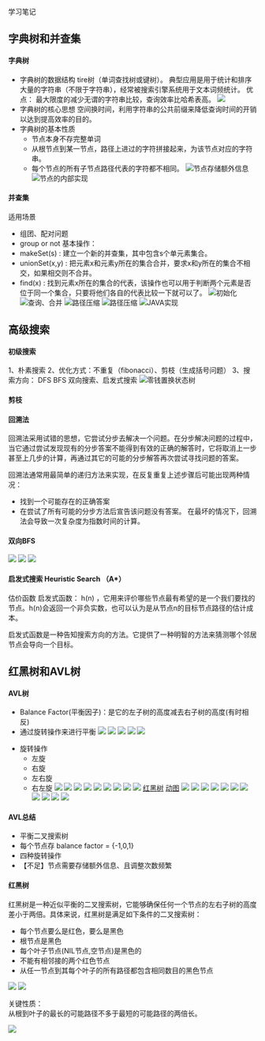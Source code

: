 学习笔记
## 字典树和并查集
#### 字典树
* 字典树的数据结构
    tire树（单词查找树或键树）。
    典型应用是用于统计和排序大量的字符串（不限于字符串），经常被搜索引擎系统用于文本词频统计。
    优点： 最大限度的减少无谓的字符串比较，查询效率比哈希表高。
    ![](./img/1.png)
* 字典树的核心思想
    空间换时间，利用字符串的公共前缀来降低查询时间的开销以达到提高效率的目的。
* 字典树的基本性质
    - 节点本身不存完整单词
    - 从根节点到某一节点，路径上进过的字符拼接起来，为该节点对应的字符串。
    - 每个节点的所有子节点路径代表的字符都不相同。
![节点存储额外信息](./img/2.png)
![节点的内部实现](./img/3.png)

#### 并查集
适用场景   
* 组团、配对问题
* group or not 
基本操作：  
* makeSet(s) : 建立一个新的并查集，其中包含s个单元素集合。
* unionSet(x,y) : 把元素x和元素y所在的集合合并，要求x和y所在的集合不相交，如果相交则不合并。
* find(x) : 找到元素x所在的集合的代表，该操作也可以用于判断两个元素是否位于同一个集合，只要将他们各自的代表比较一下就可以了。
![初始化](./img/4.png)
![查询、合并](./img/5.png)
![路径压缩](./img/6.png)
![路径压缩](./img/6.png)
![JAVA实现](./img/7.png)





## 高级搜索
#### 初级搜索
1、朴素搜索
2、优化方式：不重复（fibonacci）、剪枝（生成括号问题）
3、搜索方向：
    DFS
    BFS
    双向搜索、启发式搜索
![零钱置换状态树](./img/8.png)

#### 剪枝

#### 回溯法
回溯法采用试错的思想，它尝试分步去解决一个问题。在分步解决问题的过程中，当它通过尝试发现现有的分步答案不能得到有效的正确的解答时，它将取消上一步甚至上几步的计算，再通过其它的可能的分步解答再次尝试寻找问题的答案。

回溯法通常用最简单的递归方法来实现，在反复重复上述步骤后可能出现两种情况：

- 找到一个可能存在的正确答案
- 在尝试了所有可能的分步方法后宣告该问题没有答案。
在最坏的情况下，回溯法会导致一次复杂度为指数时间的计算。


#### 双向BFS
![](./img/9.png)
![](./img/10.png)
![](./img/11.png)

#### 启发式搜索 Heuristic Search （A*）

估价函数
启发式函数： h(n) ，它用来评价哪些节点最有希望的是一个我们要找的节点。h(n)会返回一个非负实数，也可以认为是从节点n的目标节点路径的估计成本。

启发式函数是一种告知搜索方向的方法。它提供了一种明智的方法来猜测哪个邻居节点会导向一个目标。


## 红黑树和AVL树
#### AVL树
* Balance Factor(平衡因子)：是它的左子树的高度减去右子树的高度(有时相反)
* 通过旋转操作来进行平衡
![](./img/12.png)
![](./img/13.png)
![](./img/14.png)
![](./img/15.png)
![](./img/16.png)
+ 旋转操作
    - 左旋
    - 右旋
    - 左右旋
    - 右左旋
![](./img/17.png)
![](./img/18.png)
![](./img/19.png)
![](./img/20.png)
![](./img/21.png)
![](./img/22.png)
![](./img/23.png)
![](./img/24.png)
![](./img/25.png)
[红黑树](https://zhuanlan.zhihu.com/p/63272157)
[动图](https://en.wikipedia.org/wiki/Tree_rotation#/media/File:Tree_Rebalancing.gif)
![](./img/26.png)
![](./img/27.png)
![](./img/28.png)
![](./img/29.png)
![](./img/30.png)
![](./img/31.png)
![](./img/32.png)
![](./img/33.png)
![](./img/34.png)
![](./img/35.png)
![](./img/36.png)

#### AVL总结
* 平衡二叉搜索树
* 每个节点存 balance factor = {-1,0,1}
* 四种旋转操作
* 【不足】节点需要存储额外信息、且调整次数频繁


#### 红黑树
红黑树是一种近似平衡的二叉搜索树，它能够确保任何一个节点的左右子树的高度差小于两倍。具体来说，红黑树是满足如下条件的二叉搜索树：
* 每个节点要么是红色，要么是黑色
* 根节点是黑色
* 每个叶子节点(NIL节点,空节点)是黑色的
* 不能有相邻接的两个红色节点
* 从任一节点到其每个叶子的所有路径都包含相同数目的黑色节点

![](./img/37.png)
![](./img/38.png)

关键性质：   
从根到叶子的最长的可能路径不多于最短的可能路径的两倍长。

![](./img/38.png)